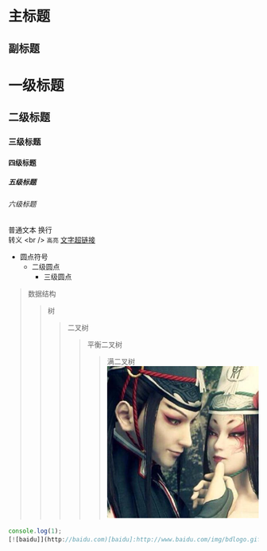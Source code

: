 主标题
=
副标题
-
# 一级标题
## 二级标题
### 三级标题
#### 四级标题
##### 五级标题
###### 六级标题
普通文本
换行<br />
转义 \<br />
`高亮`
[文字超链接](http://www.baidu.com "悬浮文字")
* 圆点符号
    * 二级圆点
        * 三级圆点
>数据结构
>>树
>>>二叉树
>>>>平衡二叉树
>>>>>满二叉树
![](https://github.com/NameNull/note/blob/master/images/demo.jpeg "悬浮文字")
```javascript
console.log(1);
[![baidu]](http://baidu.com)[baidu]:http://www.baidu.com/img/bdlogo.gif "百度Logo"

